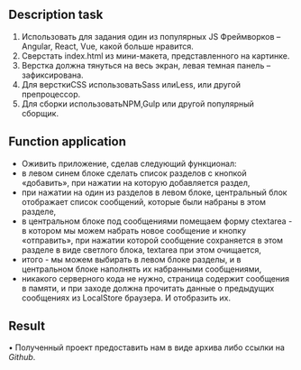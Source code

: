 ## Description task

1. Использовать для задания один из популярных JS Фреймворков – Angular, React, Vue, какой больше нравится.
2. Сверстать index.html из мини-макета, представленного на картинке.
3. Верстка должна тянуться на весь экран, левая темная панель – зафиксирована.
4. Для версткиCSS использоватьSass илиLess, или другой препроцессор.
5. Для сборки использоватьNPM,Gulp или другой популярный сборщик.

## Function application

* Оживить приложение, сделав следующий функционал:
*	в левом синем блоке сделать список разделов с кнопкой «добавить», при нажатии на которую добавляется раздел,
*	при нажатии на один из разделов в левом блоке, центральный блок отображает список сообщений, которые были набраны в этом разделе,
*	в центральном блоке под сообщениями помещаем форму сtextarea - в котором мы можем набрать новое сообщение и кнопку «отправить», при нажатии которой сообщение сохраняется в этом разделе в виде светлого блока, textarea при этом очищается,
*	итого - мы можем выбирать в левом блоке разделы, и в центральном блоке наполнять их набранными сообщениями,
*	никакого серверного кода не нужно, страница содержит сообщения в памяти, и при заходе должна прочитать данные о предыдущих сообщениях из LocalStore браузера. И отобразить их.

## Result

•	Полученный проект предоставить нам в виде архива либо ссылки на *Github*.

